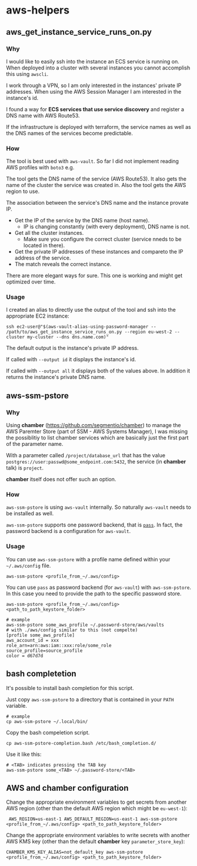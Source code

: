 # aws-helpers

## aws_get_instance_service_runs_on.py

### Why
I would like to easily ssh into the instance an ECS service is running on. When deployed into a cluster with several instances you cannot accomplish this using `awscli`.

I work through a VPN, so I am only interested in the instances' private IP addresses. When using the AWS Session Manager I am interested in the instance's id.

I found a way for **ECS services that use service discovery** and register a DNS name with AWS Route53.

If the infrastructure is deployed with terraform, the service names as well as the DNS names of the services become predictable.

### How

The tool is best used with `aws-vault`. So far I did not implement reading AWS profiles with `boto3` e.g.

The tool gets the DNS name of the service (AWS Route53). It also gets the name of the cluster the service was created in. Also the tool gets the AWS region to use.

The association between the service's DNS name and the instance provate IP.
* Get the IP of the service by the DNS name (host name).
  - IP is changing constantly (with every deployment), DNS name is not.
* Get all the cluster instances.
  - Make sure you configure the correct cluster (service nneds to be located in there).
* Get the private IP addresses of these instances and compareto the IP address of the service.
* The match reveals the correct instance.

There are more elegant ways for sure. This one is working and might get optimized over time.

### Usage

I created an alias to directly use the output of the tool and ssh into the appropriate EC2 instance:
```
ssh ec2-user@"$(aws-vault-alias-using-password-manager -- /path/to/aws_get_instance_service_runs_on.py --region eu-west-2 --cluster my-cluster --dns dns.name.com)"
```

The default output is the instance's private IP address.

If called with `--output id` it displays the instance's id.

If called with `--output all` it displays both of the values above. In addition it returns the instance's private DNS name.

## aws-ssm-pstore

### Why
Using **chamber** (https://github.com/segmentio/chamber) to manage the AWS Paremter Store (part of SSM - AWS Systems Manager), I was missing the possiblitiy to list chamber services which are basically just the first part of the parameter name.

With a parameter called `/project/database_url` that has the value `postgres://user:passwd@some_endpoint.com:5432`, the service (in **chamber** talk) is `project`.

**chamber** itself does not offer such an option.

### How

`aws-ssm-pstore` is using `aws-vault` internally. So naturally `aws-vault` needs to be installed as well.

`aws-ssm-pstore` supports one password backend, that is [`pass`](https://www.passwordstore.org/). In fact, the password backend is a configuration for `aws-vault`.

### Usage

You can use `aws-ssm-pstore` with a profile name defined within your `~/.aws/config` file.
```
aws-ssm-pstore <profile_from_~/.aws/config>
```

You can use `pass` as password backend (for `aws-vault`) with `aws-ssm-pstore`. In this case you need to provide the path to the specific password store.
```
aws-ssm-pstore <profile_from_~/.aws/config> <path_to_path_keystore_folder>

# example
aws-ssm-pstore some_aws_profile ~/.password-store/aws/vaults
# with ./aws/config similar to this (not compelte)
[profile some_aws_profile]
aws_account_id = xxx
role_arn=arn:aws:iam::xxx:role/some_role
source_profile=source_profile
color = d67d7d
```

## bash completetion

It's possible to install bash completion for this script.

Just copy `aws-ssm-pstore` to a directory that is contained in your `PATH` variable.
```
# example
cp aws-ssm-pstore ~/.local/bin/
```
Copy the bash compeletion script.
```
cp aws-ssm-pstore-completion.bash /etc/bash_completion.d/
```

Use it like this:
```
# <TAB> indicates pressing the TAB key
aws-ssm-pstore some_<TAB> ~/.password-store/<TAB>
```

## AWS and chamber configuration

Change the appropriate environment variables to get secrets from another AWS region (other than the default AWS region which might be `eu-west-1`):
```
 AWS_REGION=us-east-1 AWS_DEFAULT_REGION=us-east-1 aws-ssm-pstore <profile_from_~/.aws/config> <path_to_path_keystore_folder>
```

Change the appropriate environment variables to write secrets with another AWS KMS key (other than the default **chamber** key `parameter_store_key`):
```
CHAMBER_KMS_KEY_ALIAS=not_default_key aws-ssm-pstore <profile_from_~/.aws/config> <path_to_path_keystore_folder>
```

